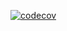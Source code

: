 [![codecov](https://codecov.io/gh/Firpsik/OOAnD/graph/badge.svg?token=QLCY5LHULB)](https://codecov.io/gh/Firpsik/OOAnD)
